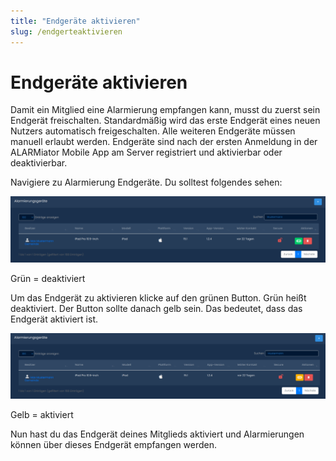 ```yaml
---
title: "Endgeräte aktivieren"
slug: /endgerteaktivieren
---
```


# Endgeräte aktivieren

Damit ein Mitglied eine Alarmierung empfangen kann, musst du zuerst sein Endgerät freischalten. Standardmäßig wird das erste Endgerät eines neuen Nutzers automatisch freigeschalten. Alle weiteren Endgeräte müssen manuell erlaubt werden. Endgeräte sind nach der ersten Anmeldung in der ALARMiator Mobile App am Server registriert und aktivierbar oder deaktivierbar.



Navigiere zu Alarmierung  Endgeräte. Du solltest folgendes sehen:


![](/img/image-38-1024x214.png)

Grün = deaktiviert




Um das Endgerät zu aktivieren klicke auf den grünen Button. Grün heißt deaktiviert. Der Button sollte danach gelb sein. Das bedeutet, dass das Endgerät aktiviert ist.


![](/img/image-39-1024x213.png)

Gelb = aktiviert




Nun hast du das Endgerät deines Mitglieds aktiviert und Alarmierungen können über dieses Endgerät empfangen werden.